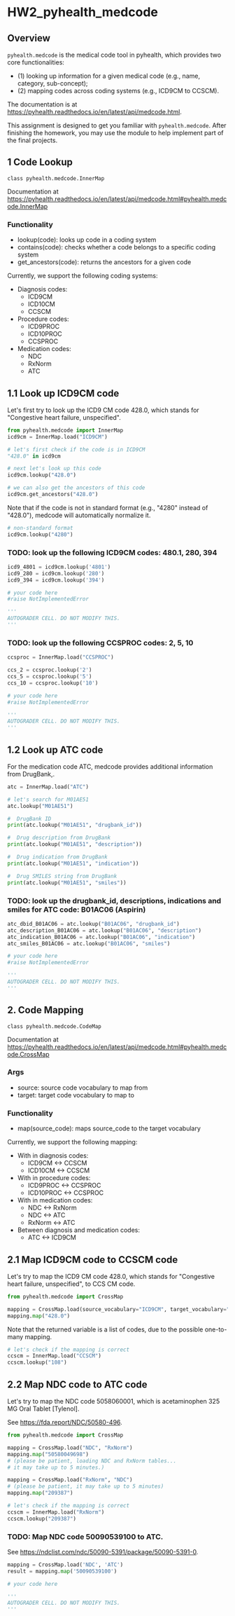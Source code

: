 # **HW2_pyhealth_medcode**

## Overview

```pyhealth.medcode``` is the medical code tool in pyhealth, which provides two core functionalities: 

- (1) looking up information for a given medical code (e.g., name, category, sub-concept); 
- (2) mapping codes across coding systems (e.g., ICD9CM to CCSCM). 

The documentation is at https://pyhealth.readthedocs.io/en/latest/api/medcode.html.
    
This assignment is designed to get you familiar with ```pyhealth.medcode```. After finishing the homework, you may use the module to help implement part of the final projects. 

## 1 Code Lookup

`class pyhealth.medcode.InnerMap`

Documentation at https://pyhealth.readthedocs.io/en/latest/api/medcode.html#pyhealth.medcode.InnerMap

### Functionality
- lookup(code): looks up code in a coding system
- contains(code): checks whether a code belongs to a specific coding system
- get_ancestors(code): returns the ancestors for a given code

Currently, we support the following coding systems:

- Diagnosis codes:
    - ICD9CM
    - ICD10CM
    - CCSCM
- Procedure codes:
    - ICD9PROC
    - ICD10PROC
    - CCSPROC
- Medication codes:
    - NDC
    - RxNorm
    - ATC

## 1.1 Look up ICD9CM code

Let's first try to look up the ICD9 CM code 428.0, which stands for "Congestive heart failure, unspecified".


```python
from pyhealth.medcode import InnerMap
icd9cm = InnerMap.load("ICD9CM")

# let's first check if the code is in ICD9CM
"428.0" in icd9cm
```


```python
# next let's look up this code
icd9cm.lookup("428.0")
```


```python
# we can also get the ancestors of this code
icd9cm.get_ancestors("428.0")
```

Note that if the code is not in standard format (e.g., "4280" instead of "428.0"), medcode will automatically normalize it.


```python
# non-standard format
icd9cm.lookup("4280")
```

### TODO: look up the following ICD9CM codes: 480.1, 280, 394


```python
icd9_4801 = icd9cm.lookup('4801')
icd9_280 = icd9cm.lookup('280')
icd9_394 = icd9cm.lookup('394')

# your code here
#raise NotImplementedError
```


```python
'''
AUTOGRADER CELL. DO NOT MODIFY THIS.
'''


```

### TODO: look up the following CCSPROC codes: 2, 5, 10


```python
ccsproc = InnerMap.load("CCSPROC")

ccs_2 = ccsproc.lookup('2')
ccs_5 = ccsproc.lookup('5')
ccs_10 = ccsproc.lookup('10')

# your code here
#raise NotImplementedError
```


```python
'''
AUTOGRADER CELL. DO NOT MODIFY THIS.
'''


```

## 1.2 Look up ATC code

For the medication code ATC, medcode provides additional information from DrugBank,.


```python
atc = InnerMap.load("ATC")

# let's search for M01AE51
atc.lookup("M01AE51")
```


```python
#  DrugBank ID
print(atc.lookup("M01AE51", "drugbank_id"))
```


```python
#  Drug description from DrugBank
print(atc.lookup("M01AE51", "description"))
```


```python
#  Drug indication from DrugBank
print(atc.lookup("M01AE51", "indication"))
```


```python
#  Drug SMILES string from DrugBank
print(atc.lookup("M01AE51", "smiles"))
```

### TODO: look up the drugbank_id, descriptions, indications and smiles for ATC code: B01AC06 (Aspirin)


```python
atc_dbid_B01AC06 = atc.lookup("B01AC06", "drugbank_id")
atc_description_B01AC06 = atc.lookup("B01AC06", "description")
atc_indication_B01AC06 = atc.lookup("B01AC06", "indication")
atc_smiles_B01AC06 = atc.lookup("B01AC06", "smiles")

# your code here
#raise NotImplementedError
```


```python
'''
AUTOGRADER CELL. DO NOT MODIFY THIS.
'''


```

## 2. Code Mapping

`class pyhealth.medcode.CodeMap`

Documentation at https://pyhealth.readthedocs.io/en/latest/api/medcode.html#pyhealth.medcode.CrossMap

### Args
- source: source code vocabulary to map from
- target: target code vocabulary to map to

### Functionality
- map(source_code): maps source_code to the target vocabulary

Currently, we support the following mapping:

- With in diagnosis codes:
    - ICD9CM <-> CCSCM
    - ICD10CM <-> CCSCM
- With in procedure codes:
    - ICD9PROC <-> CCSPROC
    - ICD10PROC <-> CCSPROC
- With in medication codes:
    - NDC <-> RxNorm
    - NDC <-> ATC
    - RxNorm <-> ATC
- Between diagnosis and medication codes:
    - ATC <-> ICD9CM

## 2.1 Map ICD9CM code to CCSCM code

Let's try to map the ICD9 CM code 428.0, which stands for "Congestive heart failure, unspecified", to CCS CM code.


```python
from pyhealth.medcode import CrossMap

mapping = CrossMap.load(source_vocabulary="ICD9CM", target_vocabulary="CCSCM")
mapping.map("428.0")
```

Note that the returned variable is a list of codes, due to the possible one-to-many mapping.


```python
# let's check if the mapping is correct
ccscm = InnerMap.load("CCSCM")
ccscm.lookup("108")
```

## 2.2 Map NDC code to ATC code

Let's try to map the NDC code 5058060001, which is acetaminophen 325 MG Oral Tablet [Tylenol].

See https://fda.report/NDC/50580-496.


```python
from pyhealth.medcode import CrossMap

mapping = CrossMap.load("NDC", "RxNorm")
mapping.map("50580049698")
# (please be patient, loading NDC and RxNorm tables...
# it may take up to 5 minutes.)
```


```python
mapping = CrossMap.load("RxNorm", "NDC")
# (please be patient, it may take up to 5 minutes)
mapping.map("209387")
```


```python
# let's check if the mapping is correct
ccscm = InnerMap.load("RxNorm")
ccscm.lookup("209387")
```

### TODO: Map NDC code 50090539100 to ATC.

See https://ndclist.com/ndc/50090-5391/package/50090-5391-0.


```python
mapping = CrossMap.load('NDC', 'ATC')
result = mapping.map('50090539100')

# your code here

```


```python
'''
AUTOGRADER CELL. DO NOT MODIFY THIS.
'''


```


```python

```
